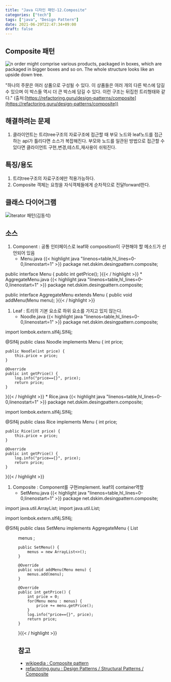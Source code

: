 ```yaml
---
title: "Java 디자인 패턴-12.Composite"
categories: ["tech"]
tags: ["java", "Design Pattern"]
date: 2021-06-29T22:47:34+09:00
draft: false
---
```


## Composite 패턴

![n order might comprise various products, packaged in boxes, which are packaged in bigger boxes and so on. The whole structure looks like an upside down tree.](https://refactoring.guru/images/patterns/diagrams/composite/problem-en-2x.png?id=5c7d443ccce3e46c4308 "n order might comprise various products, packaged in boxes, which are packaged in bigger boxes and so on. The whole structure looks like an upside down tree.")

"하나의 주문은 여러 상품으로 구성될 수 있다. 이 상품들은 여러 개의 다른 박스에 담길 수 있으며 이 박스들 역시 더 큰 박스에 담길 수 있다. 이런 구조는 뒤집힌 트리형태와 같다."
(출처:[https://refactoring.guru/design-patterns/composite](https://refactoring.guru/design-patterns/composite))

## 해결하려는 문제
1. 클라이언트는 트리tree구조의 자료구조에 접근할 때 부모 노드와 leaf노드를 접근하는 api가 틀리다면 소스가 복잡해진다. 부모와 노드를 일관된 방법으로 접근할 수 있다면 클라이언트 구현,변경,테스트,재사용이 쉬워진다.

## 특징/용도
1. 트리tree구조의 자료구조에만 적용가능하다.
1. Composite 객체는 요청을 자식객체들에게 순차적으로 전달forward한다.
## 클래스 다이어그램

![Iterator 패턴(김동석)](https://www.plantuml.com/plantuml/png/ZL9DIyCm63wRNn46ikxGzZw7JFGmmSbG_q3Ql6kZJLEIjuEXWi9k2k9HKCyU5RpubsRt7qox3LQ_M0uXUV8yx_D-f6kGQSnbGlSHD4EbwUpsPJPvTwOVLvzt3yNagKL8B3XGa1cEgGGPW3Pr26F53I4eC06wgsIcZ43u9L8CZ8EcCM9cshuV2Oppm0kLz8Ca1sxEXFHFsOZjWH5HEc1eaqeD6Ifb3xHulYycRyNDu_JrccvoXk0qndPv_Rx7UPCsUxssb0sRC16f5GnP2BGFQKxFoKQM1ua8gNsW4U10Yn2SrXQvNENkH966oCRz9XefmIdZl8ITwatQRQuE4sOCFLIAszh_zPapZoom3kyOS9d5WJ3OAI_RbQ_vKxn-lijfdu31qg9IX8l92PMMkDCg-PMyS-6wzUuiSSzRrBu2b2MIUYyhV54I8JLtrzskXlGJhHkIBgJS_jGl "Iterator 패턴(김동석)")

## 소스
1. Component : 공통 인터페이스로 leaf와 composition이 구현해야 할 메소드가 선언되어 있음
    * Menu.java
    {{< highlight java "linenos=table,hl_lines=0-0,linenostart=1" >}}
package net.dskim.desingpattern.composite;

public interface Menu {
	public int getPrice();
}{{< / highlight >}}
    * AggregateMenu.java
    {{< highlight java "linenos=table,hl_lines=0-0,linenostart=1" >}}
package net.dskim.desingpattern.composite;

public interface AggregateMenu extends Menu {
	public void addMenu(Menu menu);
}{{< / highlight >}}
1. Leaf : 트리의 기본 요소로 하위 요소를 가지고 있지 않는다.
    *  Noodle.java
    {{< highlight java "linenos=table,hl_lines=0-0,linenostart=1" >}}
package net.dskim.desingpattern.composite;

import lombok.extern.slf4j.Slf4j;

@Slf4j
public class Noodle implements Menu {
	int price;
	
	public Noodle(int price) {
		this.price = price;
	}

	@Override
	public int getPrice() {
		log.info("price=={}", price);
		return price;
	}
}{{< / highlight >}}
    * Rice.java
    {{< highlight java "linenos=table,hl_lines=0-0,linenostart=1" >}}
package net.dskim.desingpattern.composite;

import lombok.extern.slf4j.Slf4j;

@Slf4j
public class Rice implements Menu {
	int price;
	
	public Rice(int price) {
		this.price = price;
	}

	@Override
	public int getPrice() {
		log.info("price=={}", price);
		return price;
	}
}{{< / highlight >}}
1. Composite : Component를 구현implement. leaf의 container역할
    * SetMenu.java
    {{< highlight java "linenos=table,hl_lines=0-0,linenostart=1" >}}
package net.dskim.desingpattern.composite;

import java.util.ArrayList;
import java.util.List;

import lombok.extern.slf4j.Slf4j;

@Slf4j
public class SetMenu implements AggregateMenu {
	List<Menu> menus ;
	
	public SetMenu() {
		menus = new ArrayList<>();
	}

	@Override
	public void addMenu(Menu menu) {
		menus.add(menu);
	}

	@Override
	public int getPrice() {
		int price = 0;
		for(Menu menu : menus) {
			price += menu.getPrice();
		}
		log.info("price=={}", price);
		return price;
	}
}{{< / highlight >}}

## 참고

* [wikipedia : Composite pattern](https://en.wikipedia.org/wiki/Composite_pattern)
* [refactoring.guru : Design Patterns / Structural Patterns / Composite](https://refactoring.guru/design-patterns/composite)
